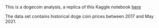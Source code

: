 
This is a dogecoin analysis, a replica of this Kaggle notebook [here](https://www.kaggle.com/tarandeep97/dogecoin-analysis)

The data set contains historical doge coin prices between 2017 and May 2021.
